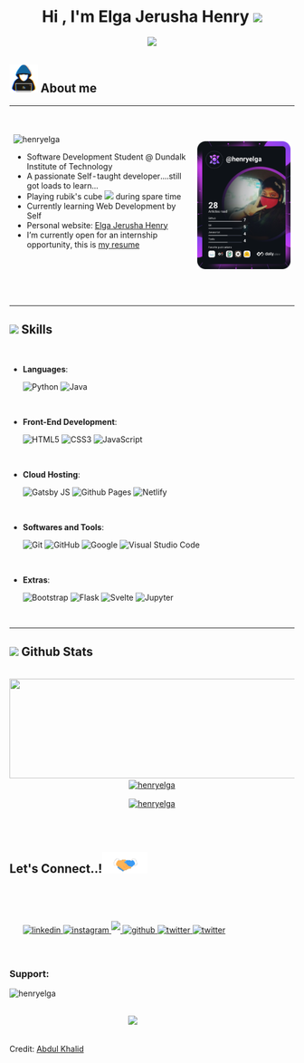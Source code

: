 <h1 align="center"><b>Hi , I'm Elga Jerusha Henry </b><img src="https://media.giphy.com/media/hvRJCLFzcasrR4ia7z/giphy.gif" width="35"></h1>

<p align="center">
  <a href="https://github.com/DenverCoder1/readme-typing-svg"><img src="https://readme-typing-svg.herokuapp.com?font=Time+New+Roman&color=blue&size=25&center=true&vCenter=true&width=600&height=100&lines=Software+Development+Student...;Trying+to+learn+something+new+each+day...;Newbie...;"></a>
</p>

## <picture><img src = "https://github.com/0xAbdulKhalid/0xAbdulKhalid/raw/main/assets/mdImages/about_me.gif" width = 50px></picture> **About me**
<table width="100%" align="center">
	<tr>
		<td valign="center">
	
<br><br>
<img src="https://komarev.com/ghpvc/?username=henryelga&label=Profile%20views&color=5F338C&style=?style=flat-square" alt="henryelga" /> <br>

- Software Development Student @ Dundalk Institute of Technology
- A passionate Self-taught developer....still got loads to learn...
- Playing rubik's cube <img src="https://user-images.githubusercontent.com/67817308/212503270-43ce069c-d090-4b6e-aece-46502e697e92.png" width="25"/>
 during spare time
- Currently learning Web Development by Self
- Personal website: [Elga Jerusha Henry](https://elgajerushahenry.gatsbyjs.io)
- I’m currently open for an internship opportunity, this is [my resume](https://elgajerushahenry.gatsbyjs.io/resume.pdf)

<br><br><br><br>
		</td>
		<td>
<a href="https://app.daily.dev/henryelga"><img src="https://github.com/henryelga/henryelga/blob/main/devcard.svg" width="300" align="right" alt="Elga J Henry's Dev Card"/></a>
		</td>
		</tr>
</table>
	
## <img src="https://media2.giphy.com/media/QssGEmpkyEOhBCb7e1/giphy.gif?cid=ecf05e47a0n3gi1bfqntqmob8g9aid1oyj2wr3ds3mg700bl&rid=giphy.gif" width ="25"><b> Skills</b>
<br>

<p align="center">

- **Languages**:
    
    ![Python](https://img.shields.io/badge/Python%20-3776AB.svg?style=for-the-badge&logo=python&logoColor=white)
    ![Java](https://img.shields.io/badge/Java%20-%232370ED.svg?style=for-the-badge&logo=java&logoColor=white)

<br>   
    
- **Front-End Development**:

   ![HTML5](https://img.shields.io/badge/HTML5%20-%23E34F26.svg?style=for-the-badge&logo=html5&logoColor=white)
   ![CSS3](https://img.shields.io/badge/CSS%20-%231572B6.svg?style=for-the-badge&logo=css3&logoColor=white)
   ![JavaScript](https://img.shields.io/badge/JavaScript%20-%23F7DF1E.svg?style=for-the-badge&logo=javascript&logoColor=black)

<br>

- **Cloud Hosting**:

    ![Gatsby JS](https://img.shields.io/badge/Gatsby%20JS-663399.svg?style=for-the-badge&logo=gatsby&logoColor=white)
    ![Github Pages](https://img.shields.io/badge/GitHub%20Pages-222222.svg?style=for-the-badge&logo=github&logoColor=white)
    ![Netlify](https://img.shields.io/badge/netlify-00c7b7.svg?style=for-the-badge&logo=netlify&logoColor=white)
    
<br>

- **Softwares and Tools**:

    ![Git](https://img.shields.io/badge/git-%23F05033.svg?style=for-the-badge&logo=git&logoColor=white)
    ![GitHub](https://img.shields.io/badge/github-%23121011.svg?style=for-the-badge&logo=github&logoColor=white)
    ![Google](https://img.shields.io/badge/google-%234285F4.svg?style=for-the-badge&logo=google&logoColor=white)
    ![Visual Studio Code](https://img.shields.io/badge/Visual%20Studio%20Code-0078d7.svg?style=for-the-badge&logo=visual-studio-code&logoColor=white)  
    
<br>

- **Extras**:

    ![Bootstrap](https://img.shields.io/badge/bootstrap-7952B3.svg?style=for-the-badge&logo=bootstrap&logoColor=white)
    ![Flask](https://img.shields.io/badge/flask-000000.svg?style=for-the-badge&logo=flask&logoColor=white)
    ![Svelte](https://img.shields.io/badge/svelte-%23F05033.svg?style=for-the-badge&logo=svelte&logoColor=white) 
    ![Jupyter](https://img.shields.io/badge/jupyter-F37626.svg?style=for-the-badge&logo=jupyter&logoColor=black)

</p>

<br>

---

## <img src="https://media.giphy.com/media/iY8CRBdQXODJSCERIr/giphy.gif" width="35"><b> Github Stats </b>
<br>

<div align="center">

<a href="https://github.com/henryelga/">
  <img src="https://github-readme-stats-git-masterrstaa-rickstaa.vercel.app/api?username=henryelga&include_all_commits=true&count_private=true&show_icons=true&line_height=20&title_color=7A7ADB&icon_color=2234AE&text_color=D3D3D3&bg_color=0,000000,130F40" width="600" height="176.78"/>
  <img src="https://github-readme-stats-git-masterrstaa-rickstaa.vercel.app/api/top-langs?username=henryelga&show_icons=true&locale=en&layout=compact&line_height=30&title_color=7A7ADB&icon_color=2234AE&text_color=D3D3D3&bg_color=0,000000,130F40" width="375"  alt="henryelga"/>
	<p><img align="center" src="https://github-readme-streak-stats.herokuapp.com/?user=henryelga&" alt="henryelga" /></p>

</a>
</div>

<br>

<br>

## <b> Let's Connect..!</b><img src="https://github.com/0xAbdulKhalid/0xAbdulKhalid/raw/main/assets/mdImages/handshake.gif" width ="80">
<br>
<div align='left'>

<ul style="list-style-type:none">	
<br>
	
<p>
<a href="https://www.linkedin.com/in/elga-jerusha-henry-1bb911240/" target="_blank">
<img src="https://img.shields.io/badge/linkedin:  Elga%20Jerusha%20Henry-%2300acee.svg?color=405DE6&style=for-the-badge&logo=linkedin&logoColor=white" alt=linkedin style="margin-bottom: 5px;"/>
</a>
<a href="https://instagram.com/elgajerushahenry" target="_blank">
<img src="https://img.shields.io/badge/instagram:  @elgajerushahenry-%2300acee.svg?color=E4405F&style=for-the-badge&logo=instagram&logoColor=white" alt=instagram style="margin-bottom: 5px;"/>
</a>
<a href="mailto:elgajerushahenry@gmail.com" target="_blank">
<img src="https://img.shields.io/badge/gmail:  elgajerushahenry-%23EA4335.svg?style=for-the-badge&logo=gmail&logoColor=white" t=mail style="margin-bottom: 5px;" />
</a>
<a href="https://github.com/henryelga" target="_blank">
<img src="https://img.shields.io/badge/github:  @henryelga-%2300acee.svg?color=121011&style=for-the-badge&logo=github&logoColor=white" alt=github style="margin-bottom: 5px;"/>
</a>
<a href="https://twitter.com/ElgaHenry" target="_blank">
<img src="https://img.shields.io/badge/twitter:  @henry_elga-%2300acee.svg?color=1DA1F2&style=for-the-badge&logo=twitter&logoColor=white" alt=twitter style="margin-bottom: 5px;"/>
</a>
<a href="https://medium.com/@henryelga2004" target="_blank">
<img src="https://img.shields.io/badge/medium:  @henryelga-%2300acee.svg?color=121011&style=for-the-badge&logo=medium&logoColor=white" alt=twitter style="margin-bottom: 5px;"/>
</a>
</p>

<br>
	
</ul>
	
<h3 align="left">Support:</h3>
<p><a href="https://www.buymeacoffee.com/henryelga"> <img align="left" src="https://cdn.buymeacoffee.com/buttons/v2/default-yellow.png" height="50" width="210" alt="henryelga" /></a></p><br><br>


<img src="https://user-images.githubusercontent.com/73097560/115834477-dbab4500-a447-11eb-908a-139a6edaec5c.gif"><br><br>

Credit: <a href="https://github.com/0xabdulkhalid" target="_blank">Abdul Khalid</a>

